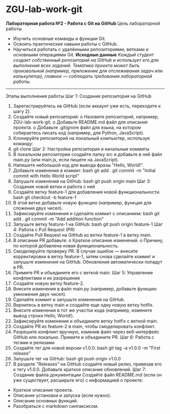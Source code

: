 # ZGU-lab-work-git
**Лабораторная работа №2 - Работа с Git на GitHub**
Цель лабораторной работы
-   Изучить основные команды и функции Git.
-	Освоить практические навыки работы с GitHub.
-	Научиться работать с удалёнными репозиториями, ветками и основными операциями Git.
__Исходные данные__
*Каждый студент создает собственный репозиторий на GitHub и использует его для выполнения всех заданий. Тематика проекта может быть произвольной (например, приложение для отслеживания задач или калькулятор), главное — соблюдать требования лабораторной работы.*
________________________________________
Этапы выполнения работы
Шаг 1: Создание репозитория на GitHub
1.	Зарегистрируйтесь на GitHub (если аккаунт уже есть, переходите к шагу 2).
2.	Создайте новый репозиторий:
o	Назовите репозиторий, например, ZGU-lab-work-git.
o	Добавьте README.md файл для описания проекта.
o	Добавьте .gitignore файл для языка, на котором собираетесь писать код (например, для Python, JavaScript).
3.	Клонируйте репозиторий на локальный компьютер, используя команду:
4.	git clone
Шаг 2: Настройка репозитория и начальные коммиты
1.	В локальном репозитории создайте папку src и добавьте в неё файл main.py (или main.js, если пишете на JavaScript).
2.	Напишите небольшой код для вывода фразы "Hello, World!".
3.	Добавьте изменения в коммит: bash git add . git commit -m "Initial commit with Hello World script"
4.	Запушьте изменения на GitHub: bash git push origin main
Шаг 3: Создание новой ветки и работа с ней
1.	Создайте ветку feature-1 для добавления новой функциональности. bash git checkout -b feature-1
2.	В этой ветке добавьте новую функцию (например, функция для сложения двух чисел).
3.	Зафиксируйте изменения и сделайте коммит с описанием: bash git add . git commit -m "Add addition function"
4.	Запушьте ветку feature-1 на GitHub: bash git push origin feature-1
Шаг 4: Работа с Pull Request (PR)
1.	Создайте Pull Request на GitHub из ветки feature-1 в ветку main.
2.	В описании PR добавьте:
o	Краткое описание изменений.
o	Причину, по которой добавлена новая функциональность.
3.	Смоделируйте проверку PR. В случае ошибок — внесите корректировки в ветку feature-1, затем снова сделайте коммит и запушьте изменения на GitHub. Обновления автоматически попадут в PR.
4.	Примите PR и объедините его с веткой main.
Шаг 5: Управление конфликтами и их разрешение
1.	Создайте новую ветку feature-2.
2.	Внесите изменения в файл main.py (например, добавьте функцию умножения двух чисел).
3.	Сделайте коммит и запушьте изменения на GitHub.
4.	Вернитесь в ветку main и создайте еще одну новую ветку hotfix.
5.	Внесите изменения в тот же участок кода (например, измените вывод строки Hello, World!).
6.	Зафиксируйте изменения и объедините ветку hotfix с веткой main.
7.	Создайте PR из feature-2 в main, чтобы смоделировать конфликт.
8.	Разрешите конфликт вручную, изменив файл через веб-интерфейс GitHub или локально. Примите и объедините PR.
Шаг 6: Работа с тегами и релизами
1.	Создайте тег для новой версии v1.0.0: bash git tag -a v1.0.0 -m "First release"
2.	Запушьте тег на GitHub: bash git push origin v1.0.0
3.	В разделе "Releases" на GitHub создайте новый релиз, привязав его к тегу v1.0.0. Добавьте краткое описание обновлений.
Шаг 7: Создание файла документации
Создайте файл README.md (если он уже существует, расширьте его) с информацией о проекте: 
- Краткое описание проекта. 
- Описание установки и запуска (если нужно). 
- Описание основных функций. 
- Разобраться с markdown синтаксисом.

